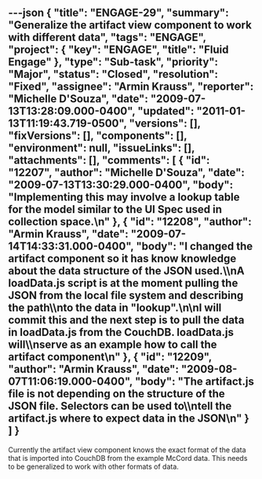---json
{
  "title": "ENGAGE-29",
  "summary": "Generalize the artifact view component to work with different data",
  "tags": "ENGAGE",
  "project": {
    "key": "ENGAGE",
    "title": "Fluid Engage"
  },
  "type": "Sub-task",
  "priority": "Major",
  "status": "Closed",
  "resolution": "Fixed",
  "assignee": "Armin Krauss",
  "reporter": "Michelle D'Souza",
  "date": "2009-07-13T13:28:09.000-0400",
  "updated": "2011-01-13T11:19:43.719-0500",
  "versions": [],
  "fixVersions": [],
  "components": [],
  "environment": null,
  "issueLinks": [],
  "attachments": [],
  "comments": [
    {
      "id": "12207",
      "author": "Michelle D'Souza",
      "date": "2009-07-13T13:30:29.000-0400",
      "body": "Implementing this may involve a lookup table for the model similar to the UI Spec used in collection space.\n"
    },
    {
      "id": "12208",
      "author": "Armin Krauss",
      "date": "2009-07-14T14:33:31.000-0400",
      "body": "I changed the artifact component so it has know knowledge about the data structure of the JSON used.\\\nA loadData.js script is at the moment pulling the JSON from the local file system and describing the path\\\nto the data in \"lookup\".\n\nI will commit this and the next step is to pull the data in loadData.js from the CouchDB. loadData.js will\\\nserve as an example how to call the artifact component\n"
    },
    {
      "id": "12209",
      "author": "Armin Krauss",
      "date": "2009-08-07T11:06:19.000-0400",
      "body": "The artifact.js file is not depending on the structure of the JSON file. Selectors can be used to\\\ntell the artifact.js where to expect data in the JSON\n"
    }
  ]
}
---
Currently the artifact view component knows the exact format of the data that is imported into CouchDB from the example McCord data. This needs to be generalized to work with other formats of data.&#x20;

        